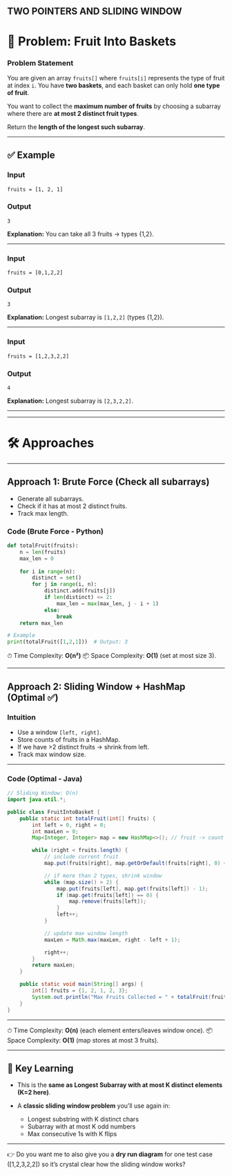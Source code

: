 ## TWO POINTERS AND SLIDING WINDOW

# 🍎 Problem: Fruit Into Baskets

### Problem Statement

You are given an array `fruits[]` where `fruits[i]` represents the type of fruit at index `i`.
You have **two baskets**, and each basket can only hold **one type of fruit**.

You want to collect the **maximum number of fruits** by choosing a subarray where there are **at most 2 distinct fruit types**.

Return the **length of the longest such subarray**.

---

## ✅ Example

### Input

```
fruits = [1, 2, 1]
```

### Output

```
3
```

**Explanation:** You can take all 3 fruits → types {1,2}.

---

### Input

```
fruits = [0,1,2,2]
```

### Output

```
3
```

**Explanation:** Longest subarray is `[1,2,2]` (types {1,2}).

---

### Input

```
fruits = [1,2,3,2,2]
```

### Output

```
4
```

**Explanation:** Longest subarray is `[2,3,2,2]`.

---

---

# 🛠 Approaches

---

## Approach 1: Brute Force (Check all subarrays)

* Generate all subarrays.
* Check if it has at most 2 distinct fruits.
* Track max length.

### Code (Brute Force - Python)

```python
def totalFruit(fruits):
    n = len(fruits)
    max_len = 0
    
    for i in range(n):
        distinct = set()
        for j in range(i, n):
            distinct.add(fruits[j])
            if len(distinct) <= 2:
                max_len = max(max_len, j - i + 1)
            else:
                break
    return max_len

# Example
print(totalFruit([1,2,1]))  # Output: 3
```

⏱ Time Complexity: **O(n²)**
📦 Space Complexity: **O(1)** (set at most size 3).

---

## Approach 2: Sliding Window + HashMap (Optimal ✅)

### Intuition

* Use a window `[left, right]`.
* Store counts of fruits in a HashMap.
* If we have >2 distinct fruits → shrink from left.
* Track max window size.

---

### Code (Optimal - Java)

```java
// Sliding Window: O(n)
import java.util.*;

public class FruitIntoBasket {
    public static int totalFruit(int[] fruits) {
        int left = 0, right = 0;
        int maxLen = 0;
        Map<Integer, Integer> map = new HashMap<>(); // fruit -> count

        while (right < fruits.length) {
            // include current fruit
            map.put(fruits[right], map.getOrDefault(fruits[right], 0) + 1);

            // if more than 2 types, shrink window
            while (map.size() > 2) {
                map.put(fruits[left], map.get(fruits[left]) - 1);
                if (map.get(fruits[left]) == 0) {
                    map.remove(fruits[left]);
                }
                left++;
            }

            // update max window length
            maxLen = Math.max(maxLen, right - left + 1);

            right++;
        }
        return maxLen;
    }

    public static void main(String[] args) {
        int[] fruits = {1, 2, 1, 2, 3};
        System.out.println("Max Fruits Collected = " + totalFruit(fruits));
    }
}

```

---

⏱ Time Complexity: **O(n)** (each element enters/leaves window once).
📦 Space Complexity: **O(1)** (map stores at most 3 fruits).

---

## 🔑 Key Learning

* This is the **same as Longest Subarray with at most K distinct elements (K=2 here)**.
* A **classic sliding window problem** you’ll use again in:

  * Longest substring with K distinct chars
  * Subarray with at most K odd numbers
  * Max consecutive 1s with K flips

---

👉 Do you want me to also give you a **dry run diagram** for one test case (\[1,2,3,2,2]) so it’s crystal clear how the sliding window works?
